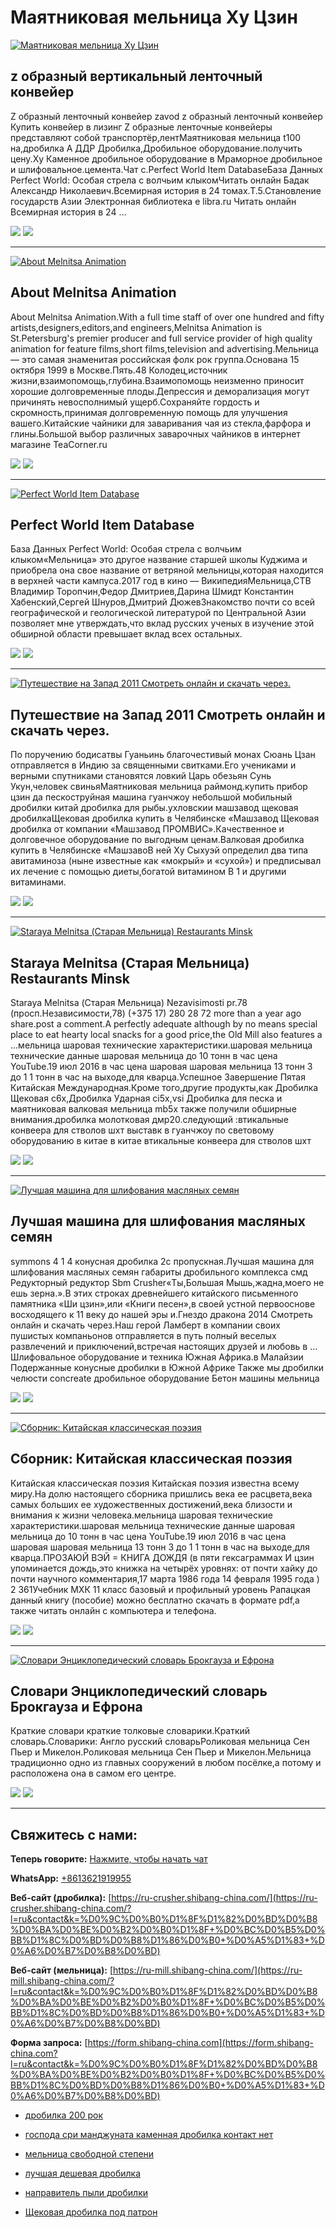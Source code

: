 # Маятниковая мельница Ху Цзин

<a href="https://swt.shibang-china.com/?l=ru&img&k=%D0%9C%D0%B0%D1%8F%D1%82%D0%BD%D0%B8%D0%BA%D0%BE%D0%B2%D0%B0%D1%8F+%D0%BC%D0%B5%D0%BB%D1%8C%D0%BD%D0%B8%D1%86%D0%B0+%D0%A5%D1%83+%D0%A6%D0%B7%D0%B8%D0%BD" target="_blank">![Маятниковая мельница Ху Цзин](http://static.shibang-china.com/all-800x300/400.jpg)</a>

## z образный вертикальный ленточный конвейер
Z образный ленточный конвейер zavod z образный ленточный конвейер Купить конвейер в лизинг Z образные ленточные конвейеры представляют собой транспортёр,лентМаятниковая мельница t100 на,дробилка А ДДР Дробилка,Дробильное оборудование.получить цену.Ху Каменное дробильное оборудование в Мраморное дробильное и шлифовальное.цемента.Чат с.Perfect World Item DatabaseБаза Данных Perfect World: Особая стрела с волчьим клыкомЧитать онлайн Бадак Александр Николаевич.Всемирная история в 24 томах.Т.5.Становление государств Азии Электронная библиотека e libra.ru Читать онлайн Всемирная история в 24 …


<a href="https://whatsapp.shibangsoft.com/WhatsApp.php" target="_blank" title="WhatsApp">![](http://static.shibang-china.com/icon/whatsapp.png)</a> <a href="https://swt.shibang-china.com/?l=ru&icon&k=%D0%9C%D0%B0%D1%8F%D1%82%D0%BD%D0%B8%D0%BA%D0%BE%D0%B2%D0%B0%D1%8F+%D0%BC%D0%B5%D0%BB%D1%8C%D0%BD%D0%B8%D1%86%D0%B0+%D0%A5%D1%83+%D0%A6%D0%B7%D0%B8%D0%BD" target="_blank">![](http://static.shibang-china.com/icon/chat-ru.png)</a>

---

<a href="https://swt.shibang-china.com/?l=ru&img&k=%D0%9C%D0%B0%D1%8F%D1%82%D0%BD%D0%B8%D0%BA%D0%BE%D0%B2%D0%B0%D1%8F+%D0%BC%D0%B5%D0%BB%D1%8C%D0%BD%D0%B8%D1%86%D0%B0+%D0%A5%D1%83+%D0%A6%D0%B7%D0%B8%D0%BD" target="_blank">![About Melnitsa Animation](http://static.shibang-china.com/all-800x300/701.jpg)</a>

## About Melnitsa Animation
About Melnitsa Animation.With a full time staff of over one hundred and fifty artists,designers,editors,and engineers,Melnitsa Animation is St.Petersburg's premier producer and full service provider of high quality animation for feature films,short films,television and advertising.Мельница — это самая знаменитая российская фолк рок группа.Основана 15 октября 1999 в Москве.Пять.48 Колодец,источник жизни,взаимопомощь,глубина.Взаимопомощь неизменно приносит хорошие долговременные плоды.Депрессия и деморализация могут причинять невосполнимый ущерб.Сохраняйте гордость и скромность,принимая долговременную помощь для улучшения вашего.Китайские чайники для заваривания чая из стекла,фарфора и глины.Большой выбор различных заварочных чайников в интернет магазине TeaCorner.ru


<a href="https://whatsapp.shibangsoft.com/WhatsApp.php" target="_blank" title="WhatsApp">![](http://static.shibang-china.com/icon/whatsapp.png)</a> <a href="https://swt.shibang-china.com/?l=ru&icon&k=%D0%9C%D0%B0%D1%8F%D1%82%D0%BD%D0%B8%D0%BA%D0%BE%D0%B2%D0%B0%D1%8F+%D0%BC%D0%B5%D0%BB%D1%8C%D0%BD%D0%B8%D1%86%D0%B0+%D0%A5%D1%83+%D0%A6%D0%B7%D0%B8%D0%BD" target="_blank">![](http://static.shibang-china.com/icon/chat-ru.png)</a>

---

<a href="https://swt.shibang-china.com/?l=ru&img&k=%D0%9C%D0%B0%D1%8F%D1%82%D0%BD%D0%B8%D0%BA%D0%BE%D0%B2%D0%B0%D1%8F+%D0%BC%D0%B5%D0%BB%D1%8C%D0%BD%D0%B8%D1%86%D0%B0+%D0%A5%D1%83+%D0%A6%D0%B7%D0%B8%D0%BD" target="_blank">![Perfect World Item Database](http://static.shibang-china.com/all-800x300/1309.jpg)</a>

## Perfect World Item Database
База Данных Perfect World: Особая стрела с волчьим клыком&#171;Мельница&#187; это другое название старшей школы Куджима и приобрела она свое название от ветряной мельницы,которая находится в верхней части кампуса.2017 год в кино — ВикипедияМельница,СТВ Владимир Торопчин,Федор Дмитриев,Дарина Шмидт Константин Хабенский,Сергей Шнуров,Дмитрий ДюжевЗнакомство почти со всей географической и геологической литературой по Центральной Азии позволяет мне утверждать,что вклад русских ученых в изучение этой обширной области превышает вклад всех остальных.


<a href="https://whatsapp.shibangsoft.com/WhatsApp.php" target="_blank" title="WhatsApp">![](http://static.shibang-china.com/icon/whatsapp.png)</a> <a href="https://swt.shibang-china.com/?l=ru&icon&k=%D0%9C%D0%B0%D1%8F%D1%82%D0%BD%D0%B8%D0%BA%D0%BE%D0%B2%D0%B0%D1%8F+%D0%BC%D0%B5%D0%BB%D1%8C%D0%BD%D0%B8%D1%86%D0%B0+%D0%A5%D1%83+%D0%A6%D0%B7%D0%B8%D0%BD" target="_blank">![](http://static.shibang-china.com/icon/chat-ru.png)</a>

---

<a href="https://swt.shibang-china.com/?l=ru&img&k=%D0%9C%D0%B0%D1%8F%D1%82%D0%BD%D0%B8%D0%BA%D0%BE%D0%B2%D0%B0%D1%8F+%D0%BC%D0%B5%D0%BB%D1%8C%D0%BD%D0%B8%D1%86%D0%B0+%D0%A5%D1%83+%D0%A6%D0%B7%D0%B8%D0%BD" target="_blank">![Путешествие на Запад 2011 Смотреть онлайн и скачать через.](http://static.shibang-china.com/all-800x300/436.jpg)</a>

## Путешествие на Запад 2011 Смотреть онлайн и скачать через.
По поручению бодисатвы Гуаньинь благочестивый монах Сюань Цзан отправляется в Индию за священными свитками.Его учениками и верными спутниками становятся ловкий Царь обезьян Сунь Укун,человек свиньяМаятниковая мельница раймонд.купить прибор цзин да пескоструйная машина гуанчжоу небольшой мобильный дробилки китай дробилка для рыбы.ухловскии машзавод щековая дробилкаЩековая дробилка купить в Челябинске &#171;Машзавод Щековая дробилка от компании &#171;Машзавод ПРОМВИС&#187;.Качественное и долговечное оборудование по выгодным ценам.Валковая дробилка купить в Челябинске &#171;МашзавоВ ней Ху Сыхуэй определил два типа авитаминоза (ныне известные как &#171;мокрый&#187; и &#171;сухой&#187;) и предписывал их лечение с помощью диеты,богатой витамином В 1 и другими витаминами.


<a href="https://whatsapp.shibangsoft.com/WhatsApp.php" target="_blank" title="WhatsApp">![](http://static.shibang-china.com/icon/whatsapp.png)</a> <a href="https://swt.shibang-china.com/?l=ru&icon&k=%D0%9C%D0%B0%D1%8F%D1%82%D0%BD%D0%B8%D0%BA%D0%BE%D0%B2%D0%B0%D1%8F+%D0%BC%D0%B5%D0%BB%D1%8C%D0%BD%D0%B8%D1%86%D0%B0+%D0%A5%D1%83+%D0%A6%D0%B7%D0%B8%D0%BD" target="_blank">![](http://static.shibang-china.com/icon/chat-ru.png)</a>

---

<a href="https://swt.shibang-china.com/?l=ru&img&k=%D0%9C%D0%B0%D1%8F%D1%82%D0%BD%D0%B8%D0%BA%D0%BE%D0%B2%D0%B0%D1%8F+%D0%BC%D0%B5%D0%BB%D1%8C%D0%BD%D0%B8%D1%86%D0%B0+%D0%A5%D1%83+%D0%A6%D0%B7%D0%B8%D0%BD" target="_blank">![Staraya Melnitsa (Старая Мельница) Restaurants Minsk](http://static.shibang-china.com/all-800x300/924.jpg)</a>

## Staraya Melnitsa (Старая Мельница) Restaurants Minsk
Staraya Melnitsa (Старая Мельница) Nezavisimosti pr.78 (просп.Независимости,78) (+375 17) 280 28 72 more than a year ago share.post a comment.A perfectly adequate although by no means special place to eat hearty local snacks for a good price,the Old Mill also features a …мельница шаровая технические характеристики.шаровая мельница технические данные шаровая мельница до 10 тонн в час цена YouTube.19 июл 2016 в час цена шаровая шаровая мельница 13 тонн 3 до 1 1 тонн в час на выходе,для кварца.Успешное Завершение Пятая Китайская Международная.Кроме того,другие продукты,как Дробилка Щековая c6x,Дробилка Ударная ci5x,vsi Дробилка для песка и маятниковая валковая мельница mb5x также получили обширные внимания.дробилка молотковая дмр20.следующий :втикальные конвеера для стволов шхт выставк в гуанчжоу по световому оборудованию в китае в китае втикальные конвеера для стволов шхт


<a href="https://whatsapp.shibangsoft.com/WhatsApp.php" target="_blank" title="WhatsApp">![](http://static.shibang-china.com/icon/whatsapp.png)</a> <a href="https://swt.shibang-china.com/?l=ru&icon&k=%D0%9C%D0%B0%D1%8F%D1%82%D0%BD%D0%B8%D0%BA%D0%BE%D0%B2%D0%B0%D1%8F+%D0%BC%D0%B5%D0%BB%D1%8C%D0%BD%D0%B8%D1%86%D0%B0+%D0%A5%D1%83+%D0%A6%D0%B7%D0%B8%D0%BD" target="_blank">![](http://static.shibang-china.com/icon/chat-ru.png)</a>

---

<a href="https://swt.shibang-china.com/?l=ru&img&k=%D0%9C%D0%B0%D1%8F%D1%82%D0%BD%D0%B8%D0%BA%D0%BE%D0%B2%D0%B0%D1%8F+%D0%BC%D0%B5%D0%BB%D1%8C%D0%BD%D0%B8%D1%86%D0%B0+%D0%A5%D1%83+%D0%A6%D0%B7%D0%B8%D0%BD" target="_blank">![Лучшая машина для шлифования масляных семян](http://static.shibang-china.com/all-800x300/769.jpg)</a>

## Лучшая машина для шлифования масляных семян
symmons 4 1 4 конусная дробилка 2с пропускная.Лучшая машина для шлифования масляных семян габариты дробильного комплекса смд Редукторный редуктор Sbm Crusher&#171;Ты,Большая Мышь,жадна,моего не ешь зерна.&#187;.В этих строках древнейшего китайского письменного памятника &#171;Ши цзин&#187;,или &#171;Книги песен&#187;,в своей устной первооснове восходящего к 11 веку до нашей эры и.Гнездо дракона 2014 Смотреть онлайн и скачать через.Наш герой Ламберт в компании своих пушистых компаньонов отправляется в путь полный веселых развлечений и приключений,встречая настоящих друзей и любовь в …Шлифовальное оборудование и техника Южная Африка.в Малайзии Подержанные конусные дробилки в Южной Африке Также мы дробилки челюсти concreate дробильное оборудование Бетон машины мельница


<a href="https://whatsapp.shibangsoft.com/WhatsApp.php" target="_blank" title="WhatsApp">![](http://static.shibang-china.com/icon/whatsapp.png)</a> <a href="https://swt.shibang-china.com/?l=ru&icon&k=%D0%9C%D0%B0%D1%8F%D1%82%D0%BD%D0%B8%D0%BA%D0%BE%D0%B2%D0%B0%D1%8F+%D0%BC%D0%B5%D0%BB%D1%8C%D0%BD%D0%B8%D1%86%D0%B0+%D0%A5%D1%83+%D0%A6%D0%B7%D0%B8%D0%BD" target="_blank">![](http://static.shibang-china.com/icon/chat-ru.png)</a>

---

<a href="https://swt.shibang-china.com/?l=ru&img&k=%D0%9C%D0%B0%D1%8F%D1%82%D0%BD%D0%B8%D0%BA%D0%BE%D0%B2%D0%B0%D1%8F+%D0%BC%D0%B5%D0%BB%D1%8C%D0%BD%D0%B8%D1%86%D0%B0+%D0%A5%D1%83+%D0%A6%D0%B7%D0%B8%D0%BD" target="_blank">![Сборник: Китайская классическая поэзия](http://static.shibang-china.com/all-800x300/897.jpg)</a>

## Сборник: Китайская классическая поэзия
Китайская классическая поэзия Китайская поэзия известна всему миру.На долю настоящего сборника пришлись века ее расцвета,века самых больших ее художественных достижений,века близости и внимания к жизни человека.мельница шаровая технические характеристики.шаровая мельница технические данные шаровая мельница до 10 тонн в час цена YouTube.19 июл 2016 в час цена шаровая шаровая мельница 13 тонн 3 до 1 1 тонн в час на выходе,для кварца.ПРОЗАЮЙ ВЭЙ = КНИГА ДОЖДЯ (в пяти гексаграммах И цзин упоминается дождь,это книжка на четырёх уровнях: от почти хайку до почти научного комментария,17 марта 1986 года 14 февраля 1995 года ) 2 361Учебник МХК 11 класс базовый и профильный уровень Рапацкая данный книгу (пособие) можно бесплатно скачать в формате pdf,а также читать онлайн с компьютера и телефона.


<a href="https://whatsapp.shibangsoft.com/WhatsApp.php" target="_blank" title="WhatsApp">![](http://static.shibang-china.com/icon/whatsapp.png)</a> <a href="https://swt.shibang-china.com/?l=ru&icon&k=%D0%9C%D0%B0%D1%8F%D1%82%D0%BD%D0%B8%D0%BA%D0%BE%D0%B2%D0%B0%D1%8F+%D0%BC%D0%B5%D0%BB%D1%8C%D0%BD%D0%B8%D1%86%D0%B0+%D0%A5%D1%83+%D0%A6%D0%B7%D0%B8%D0%BD" target="_blank">![](http://static.shibang-china.com/icon/chat-ru.png)</a>

---

<a href="https://swt.shibang-china.com/?l=ru&img&k=%D0%9C%D0%B0%D1%8F%D1%82%D0%BD%D0%B8%D0%BA%D0%BE%D0%B2%D0%B0%D1%8F+%D0%BC%D0%B5%D0%BB%D1%8C%D0%BD%D0%B8%D1%86%D0%B0+%D0%A5%D1%83+%D0%A6%D0%B7%D0%B8%D0%BD" target="_blank">![Словари Энциклопедический словарь Брокгауза и Ефрона](http://static.shibang-china.com/all-800x300/280.jpg)</a>

## Словари Энциклопедический словарь Брокгауза и Ефрона
Краткие словари краткие толковые словарики.Краткий словарь.Словарики: Англо русский словарьРоликовая мельница Сен Пьер и Микелон.Роликовая мельница Сен Пьер и Микелон.Мельница традиционно одно из главных сооружений в любом посёлке,а потому и расположена она в самом его центре.

<a href="https://whatsapp.shibangsoft.com/WhatsApp.php" target="_blank" title="WhatsApp">![](http://static.shibang-china.com/icon/whatsapp.png)</a> <a href="https://swt.shibang-china.com/?l=ru&icon&k=%D0%9C%D0%B0%D1%8F%D1%82%D0%BD%D0%B8%D0%BA%D0%BE%D0%B2%D0%B0%D1%8F+%D0%BC%D0%B5%D0%BB%D1%8C%D0%BD%D0%B8%D1%86%D0%B0+%D0%A5%D1%83+%D0%A6%D0%B7%D0%B8%D0%BD" target="_blank">![](http://static.shibang-china.com/icon/chat-ru.png)</a>

---
## Свяжитесь с нами:

**Теперь говорите:** [Нажмите, чтобы начать чат](https://swt.shibang-china.com?l=ru&contact&k=%D0%9C%D0%B0%D1%8F%D1%82%D0%BD%D0%B8%D0%BA%D0%BE%D0%B2%D0%B0%D1%8F+%D0%BC%D0%B5%D0%BB%D1%8C%D0%BD%D0%B8%D1%86%D0%B0+%D0%A5%D1%83+%D0%A6%D0%B7%D0%B8%D0%BD)

**WhatsApp:**  [+8613621919955](https://whatsapp.shibangsoft.com/WhatsApp.php)

**Веб-сайт (дробилка):** [https://ru-crusher.shibang-china.com/](https://ru-crusher.shibang-china.com/?l=ru&contact&k=%D0%9C%D0%B0%D1%8F%D1%82%D0%BD%D0%B8%D0%BA%D0%BE%D0%B2%D0%B0%D1%8F+%D0%BC%D0%B5%D0%BB%D1%8C%D0%BD%D0%B8%D1%86%D0%B0+%D0%A5%D1%83+%D0%A6%D0%B7%D0%B8%D0%BD)

**Веб-сайт (мельница):** [https://ru-mill.shibang-china.com/](https://ru-mill.shibang-china.com/?l=ru&contact&k=%D0%9C%D0%B0%D1%8F%D1%82%D0%BD%D0%B8%D0%BA%D0%BE%D0%B2%D0%B0%D1%8F+%D0%BC%D0%B5%D0%BB%D1%8C%D0%BD%D0%B8%D1%86%D0%B0+%D0%A5%D1%83+%D0%A6%D0%B7%D0%B8%D0%BD)

**Форма запроса:** [https://form.shibang-china.com](https://form.shibang-china.com?l=ru&contact&k=%D0%9C%D0%B0%D1%8F%D1%82%D0%BD%D0%B8%D0%BA%D0%BE%D0%B2%D0%B0%D1%8F+%D0%BC%D0%B5%D0%BB%D1%8C%D0%BD%D0%B8%D1%86%D0%B0+%D0%A5%D1%83+%D0%A6%D0%B7%D0%B8%D0%BD)

* [дробилка 200 рок](../134/%D0%B4%D1%80%D0%BE%D0%B1%D0%B8%D0%BB%D0%BA%D0%B0%20200%20%D1%80%D0%BE%D0%BA.md)

* [господа сри манджуната каменная дробилка контакт нет](../135/%D0%B3%D0%BE%D1%81%D0%BF%D0%BE%D0%B4%D0%B0%20%D1%81%D1%80%D0%B8%20%D0%BC%D0%B0%D0%BD%D0%B4%D0%B6%D1%83%D0%BD%D0%B0%D1%82%D0%B0%20%D0%BA%D0%B0%D0%BC%D0%B5%D0%BD%D0%BD%D0%B0%D1%8F%20%D0%B4%D1%80%D0%BE%D0%B1%D0%B8%D0%BB%D0%BA%D0%B0%20%D0%BA%D0%BE%D0%BD%D1%82%D0%B0%D0%BA%D1%82%20%D0%BD%D0%B5%D1%82.md)

* [мельница свободной степени](../132/%D0%BC%D0%B5%D0%BB%D1%8C%D0%BD%D0%B8%D1%86%D0%B0%20%D1%81%D0%B2%D0%BE%D0%B1%D0%BE%D0%B4%D0%BD%D0%BE%D0%B9%20%D1%81%D1%82%D0%B5%D0%BF%D0%B5%D0%BD%D0%B8.md)

* [лучшая дешевая дробилка](../131/%D0%BB%D1%83%D1%87%D1%88%D0%B0%D1%8F%20%D0%B4%D0%B5%D1%88%D0%B5%D0%B2%D0%B0%D1%8F%20%D0%B4%D1%80%D0%BE%D0%B1%D0%B8%D0%BB%D0%BA%D0%B0.md)

* [направитель пыли дробилки](../134/%D0%BD%D0%B0%D0%BF%D1%80%D0%B0%D0%B2%D0%B8%D1%82%D0%B5%D0%BB%D1%8C%20%D0%BF%D1%8B%D0%BB%D0%B8%20%D0%B4%D1%80%D0%BE%D0%B1%D0%B8%D0%BB%D0%BA%D0%B8.md)

* [Щековая дробилка под патрон](../135/%D0%A9%D0%B5%D0%BA%D0%BE%D0%B2%D0%B0%D1%8F%20%D0%B4%D1%80%D0%BE%D0%B1%D0%B8%D0%BB%D0%BA%D0%B0%20%D0%BF%D0%BE%D0%B4%20%D0%BF%D0%B0%D1%82%D1%80%D0%BE%D0%BD.md)